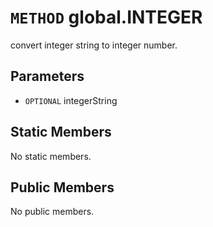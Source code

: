 # `METHOD` global.INTEGER
convert integer string to integer number.

## Parameters
* `OPTIONAL` integerString 

## Static Members
No static members.

## Public Members
No public members.

